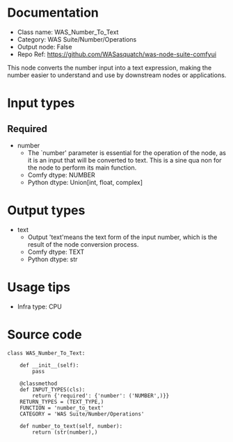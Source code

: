 # Documentation
- Class name: WAS_Number_To_Text
- Category: WAS Suite/Number/Operations
- Output node: False
- Repo Ref: https://github.com/WASasquatch/was-node-suite-comfyui

This node converts the number input into a text expression, making the number easier to understand and use by downstream nodes or applications.

# Input types
## Required
- number
    - The `number' parameter is essential for the operation of the node, as it is an input that will be converted to text. This is a sine qua non for the node to perform its main function.
    - Comfy dtype: NUMBER
    - Python dtype: Union[int, float, complex]

# Output types
- text
    - Output 'text'means the text form of the input number, which is the result of the node conversion process.
    - Comfy dtype: TEXT
    - Python dtype: str

# Usage tips
- Infra type: CPU

# Source code
```
class WAS_Number_To_Text:

    def __init__(self):
        pass

    @classmethod
    def INPUT_TYPES(cls):
        return {'required': {'number': ('NUMBER',)}}
    RETURN_TYPES = (TEXT_TYPE,)
    FUNCTION = 'number_to_text'
    CATEGORY = 'WAS Suite/Number/Operations'

    def number_to_text(self, number):
        return (str(number),)
```